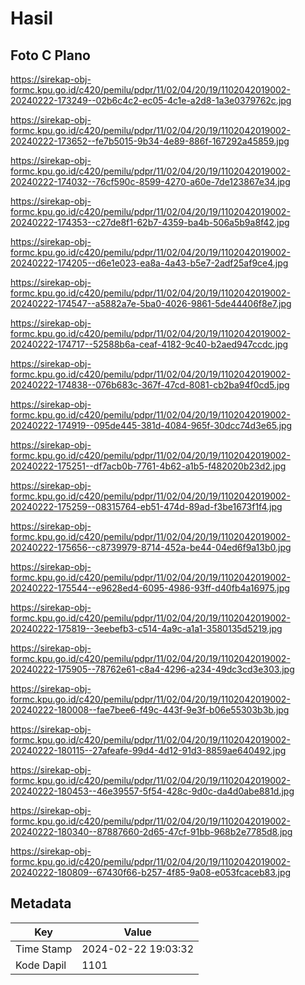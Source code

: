# Hasil

## Foto C Plano

https://sirekap-obj-formc.kpu.go.id/c420/pemilu/pdpr/11/02/04/20/19/1102042019002-20240222-173249--02b6c4c2-ec05-4c1e-a2d8-1a3e0379762c.jpg

https://sirekap-obj-formc.kpu.go.id/c420/pemilu/pdpr/11/02/04/20/19/1102042019002-20240222-173652--fe7b5015-9b34-4e89-886f-167292a45859.jpg

https://sirekap-obj-formc.kpu.go.id/c420/pemilu/pdpr/11/02/04/20/19/1102042019002-20240222-174032--76cf590c-8599-4270-a60e-7de123867e34.jpg

https://sirekap-obj-formc.kpu.go.id/c420/pemilu/pdpr/11/02/04/20/19/1102042019002-20240222-174353--c27de8f1-62b7-4359-ba4b-506a5b9a8f42.jpg

https://sirekap-obj-formc.kpu.go.id/c420/pemilu/pdpr/11/02/04/20/19/1102042019002-20240222-174205--d6e1e023-ea8a-4a43-b5e7-2adf25af9ce4.jpg

https://sirekap-obj-formc.kpu.go.id/c420/pemilu/pdpr/11/02/04/20/19/1102042019002-20240222-174547--a5882a7e-5ba0-4026-9861-5de44406f8e7.jpg

https://sirekap-obj-formc.kpu.go.id/c420/pemilu/pdpr/11/02/04/20/19/1102042019002-20240222-174717--52588b6a-ceaf-4182-9c40-b2aed947ccdc.jpg

https://sirekap-obj-formc.kpu.go.id/c420/pemilu/pdpr/11/02/04/20/19/1102042019002-20240222-174838--076b683c-367f-47cd-8081-cb2ba94f0cd5.jpg

https://sirekap-obj-formc.kpu.go.id/c420/pemilu/pdpr/11/02/04/20/19/1102042019002-20240222-174919--095de445-381d-4084-965f-30dcc74d3e65.jpg

https://sirekap-obj-formc.kpu.go.id/c420/pemilu/pdpr/11/02/04/20/19/1102042019002-20240222-175251--df7acb0b-7761-4b62-a1b5-f482020b23d2.jpg

https://sirekap-obj-formc.kpu.go.id/c420/pemilu/pdpr/11/02/04/20/19/1102042019002-20240222-175259--08315764-eb51-474d-89ad-f3be1673f1f4.jpg

https://sirekap-obj-formc.kpu.go.id/c420/pemilu/pdpr/11/02/04/20/19/1102042019002-20240222-175656--c8739979-8714-452a-be44-04ed6f9a13b0.jpg

https://sirekap-obj-formc.kpu.go.id/c420/pemilu/pdpr/11/02/04/20/19/1102042019002-20240222-175544--e9628ed4-6095-4986-93ff-d40fb4a16975.jpg

https://sirekap-obj-formc.kpu.go.id/c420/pemilu/pdpr/11/02/04/20/19/1102042019002-20240222-175819--3eebefb3-c514-4a9c-a1a1-3580135d5219.jpg

https://sirekap-obj-formc.kpu.go.id/c420/pemilu/pdpr/11/02/04/20/19/1102042019002-20240222-175905--78762e61-c8a4-4296-a234-49dc3cd3e303.jpg

https://sirekap-obj-formc.kpu.go.id/c420/pemilu/pdpr/11/02/04/20/19/1102042019002-20240222-180008--fae7bee6-f49c-443f-9e3f-b06e55303b3b.jpg

https://sirekap-obj-formc.kpu.go.id/c420/pemilu/pdpr/11/02/04/20/19/1102042019002-20240222-180115--27afeafe-99d4-4d12-91d3-8859ae640492.jpg

https://sirekap-obj-formc.kpu.go.id/c420/pemilu/pdpr/11/02/04/20/19/1102042019002-20240222-180453--46e39557-5f54-428c-9d0c-da4d0abe881d.jpg

https://sirekap-obj-formc.kpu.go.id/c420/pemilu/pdpr/11/02/04/20/19/1102042019002-20240222-180340--87887660-2d65-47cf-91bb-968b2e7785d8.jpg

https://sirekap-obj-formc.kpu.go.id/c420/pemilu/pdpr/11/02/04/20/19/1102042019002-20240222-180809--67430f66-b257-4f85-9a08-e053fcaceb83.jpg


## Metadata

| Key        | Value               |
| ---------- | ------------------- |
| Time Stamp | 2024-02-22 19:03:32 |
| Kode Dapil | 1101                |



